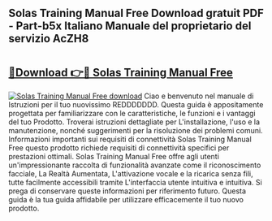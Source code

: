 ## Solas Training Manual Free Download gratuit PDF - Part-b5x Italiano Manuale del proprietario del servizio AcZH8

# <h2><a href="http://dfb1ju.blite.top/?on=Solas+Training+Manual+Free">🔗Download 👉🔴 Solas Training Manual Free</a></h2>

[![Solas Training Manual Free download](https://i.imgur.com/lujVjoI.png)](http://dfb1ju.blite.top/?on=Solas+Training+Manual+Free)
Ciao e benvenuto nel manuale di Istruzioni per il tuo nuovissimo REDDDDDDD. Questa guida è appositamente progettata per familiarizzare con le caratteristiche, le funzioni e i vantaggi del tuo Prodotto. Troverai istruzioni dettagliate per L'installazione, l'uso e la manutenzione, nonché suggerimenti per la risoluzione dei problemi comuni. Informazioni importanti sui requisiti di connettività Solas Training Manual Free questo prodotto richiede requisiti di connettività specifici per prestazioni ottimali. Solas Training Manual Free offre agli utenti un'impressionante raccolta di funzionalità avanzate come il riconoscimento facciale, La Realtà Aumentata, L'attivazione vocale e la ricarica senza fili, tutte facilmente accessibili tramite L'interfaccia utente intuitiva e intuitiva. Si prega di conservare queste informazioni per riferimento futuro. Questa guida è la tua guida affidabile per utilizzare efficacemente il tuo nuovo prodotto.
